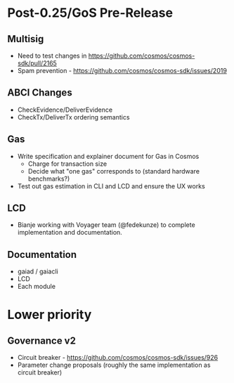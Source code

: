 # Post-0.25/GoS Pre-Release

## Multisig

- Need to test changes in https://github.com/cosmos/cosmos-sdk/pull/2165
- Spam prevention - https://github.com/cosmos/cosmos-sdk/issues/2019

## ABCI Changes

- CheckEvidence/DeliverEvidence
- CheckTx/DeliverTx ordering semantics

## Gas

- Write specification and explainer document for Gas in Cosmos
  * Charge for transaction size
  * Decide what "one gas" corresponds to (standard hardware benchmarks?)
- Test out gas estimation in CLI and LCD and ensure the UX works

## LCD

- Bianje working with Voyager team (@fedekunze) to complete implementation and documentation.

## Documentation

- gaiad / gaiacli
- LCD
- Each module

# Lower priority

## Governance v2

- Circuit breaker - https://github.com/cosmos/cosmos-sdk/issues/926
- Parameter change proposals (roughly the same implementation as circuit breaker)
